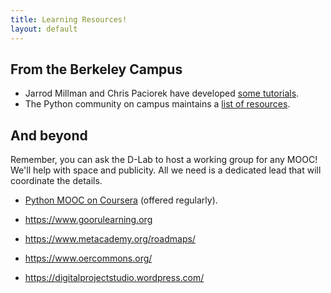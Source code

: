 ```yaml
---
title: Learning Resources!
layout: default
---
```

## From the Berkeley Campus

 - Jarrod Millman and Chris Paciorek have developed [some
   tutorials](http://statistics.berkeley.edu/computing/training/tutorials).
 - The Python community on campus maintains a [list of
   resources](http://python.berkeley.edu/learning_resources.html).

## And beyond

Remember, you can ask the D-Lab to host a working group for any MOOC! We'll help
with space and publicity. All we need is a dedicated lead that will coordinate
the details.

 - [Python MOOC on Coursera](https://www.coursera.org/specializations/python)
   (offered regularly).
 - https://www.goorulearning.org
 - https://www.metacademy.org/roadmaps/
 - https://www.oercommons.org/

 - https://digitalprojectstudio.wordpress.com/
